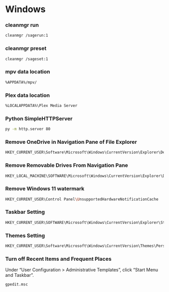 # Windows

### cleanmgr run
```bash
cleanmgr /sagerun:1
```

### cleanmgr preset
```bash
cleanmgr /sageset:1
```

### mpv data location
```bash
%APPDATA%/mpv/
```

### Plex data location
```bash
%LOCALAPPDATA%\Plex Media Server
```

### Python SimpleHTTPServer
```bash
py -m http.server 80
```

### Remove OneDrive in Navigation Pane of File Explorer
```bash
HKEY_CURRENT_USER\Software\Microsoft\Windows\CurrentVersion\Explorer\Desktop\NameSpace
```

### Remove Removable Drives From Navigation Pane
```bash
HKEY_LOCAL_MACHINE\SOFTWARE\Microsoft\Windows\CurrentVersion\Explorer\Desktop\NameSpace\DelegateFolders
```

### Remove Windows 11 watermark
```bash
HKEY_CURRENT_USER\Control Panel\UnsupportedHardwareNotificationCache
```

### Taskbar Setting
```bash
HKEY_CURRENT_USER\SOFTWARE\Microsoft\Windows\CurrentVersion\Explorer\StuckRects3
```

### Themes Setting
```bash
HKEY_CURRENT_USER\Software\Microsoft\Windows\CurrentVersion\Themes\Personalize
```
### Turn off Recent Items and Frequent Places
Under “User Configuration > Administrative Templates”, click “Start Menu and Taskbar”.
```bash
gpedit.msc
```
